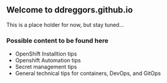 ## Welcome to ddreggors.github.io

This is a place holder for now, but stay tuned...

### Possible content to be found here

* OpenShift Installtion tips
* Openshift Automation tips
* Secret management tips
* General technical tips for containers, DevOps, and GitOps
